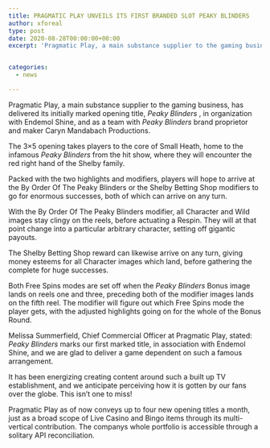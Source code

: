 ```yaml
---
title: PRAGMATIC PLAY UNVEILS ITS FIRST BRANDED SLOT PEAKY BLINDERS
author: xforeal 
type: post
date: 2020-08-28T00:00:00+00:00
excerpt: 'Pragmatic Play, a main substance supplier to the gaming business, has delivered its originally marked space title, Peaky Blinders, in association with Endemol Shine, and as a team with Peaky Blinders brand proprietor and maker Caryn Mandabach Productions '


categories:
  - news

---
```

Pragmatic Play, a main substance supplier to the gaming business, has delivered its initially marked opening title, _Peaky Blinders_ , in organization with Endemol Shine, and as a team with _Peaky Blinders_ brand proprietor and maker Caryn Mandabach Productions. 

The 3&#215;5 opening takes players to the core of Small Heath, home to the infamous  _Peaky Blinders_ from the hit show, where they will encounter the red right hand of the Shelby family. 

Packed with the two highlights and modifiers, players will hope to arrive at the By Order Of The Peaky Blinders or the Shelby Betting Shop modifiers to go for enormous successes, both of which can arrive on any turn. 

With the By Order Of The Peaky Blinders modifier, all Character and Wild images stay clingy on the reels, before actuating a Respin. They will at that point change into a particular arbitrary character, setting off gigantic payouts. 

The Shelby Betting Shop reward can likewise arrive on any turn, giving money esteems for all Character images which land, before gathering the complete for huge successes. 

Both Free Spins modes are set off when the _Peaky Blinders_ Bonus image lands on reels one and three, preceding both of the modifier images lands on the fifth reel. The modifier will figure out which Free Spins mode the player gets, with the adjusted highlights going on for the whole of the Bonus Round. 

Melissa Summerfield, Chief Commercial Officer at Pragmatic Play, stated: _Peaky Blinders_ marks our first marked title, in association with Endemol Shine, and we are glad to deliver a game dependent on such a famous arrangement. 

It has been energizing creating content around such a built up TV establishment, and we anticipate perceiving how it is gotten by our fans over the globe. This isn&#8217;t one to miss! 

Pragmatic Play as of now conveys up to four new opening titles a month, just as a broad scope of Live Casino and Bingo items through its multi-vertical contribution. The companys whole portfolio is accessible through a solitary API reconciliation.